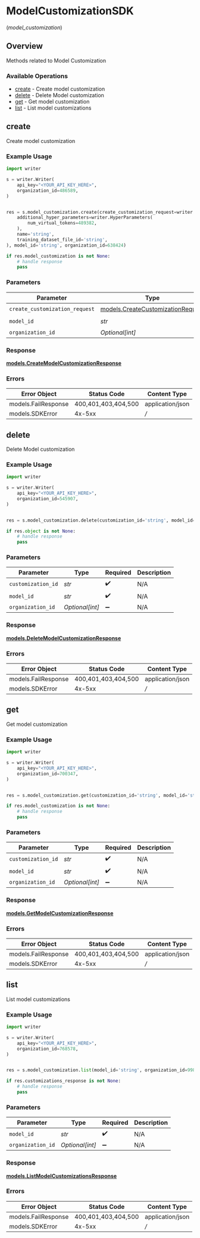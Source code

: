 # ModelCustomizationSDK
(*model_customization*)

## Overview

Methods related to Model Customization

### Available Operations

* [create](#create) - Create model customization
* [delete](#delete) - Delete Model customization
* [get](#get) - Get model customization
* [list](#list) - List model customizations

## create

Create model customization

### Example Usage

```python
import writer

s = writer.Writer(
    api_key="<YOUR_API_KEY_HERE>",
    organization_id=486589,
)


res = s.model_customization.create(create_customization_request=writer.CreateCustomizationRequest(
    additional_hyper_parameters=writer.HyperParameters(
        num_virtual_tokens=489382,
    ),
    name='string',
    training_dataset_file_id='string',
), model_id='string', organization_id=638424)

if res.model_customization is not None:
    # handle response
    pass
```

### Parameters

| Parameter                                                                       | Type                                                                            | Required                                                                        | Description                                                                     |
| ------------------------------------------------------------------------------- | ------------------------------------------------------------------------------- | ------------------------------------------------------------------------------- | ------------------------------------------------------------------------------- |
| `create_customization_request`                                                  | [models.CreateCustomizationRequest](../../models/createcustomizationrequest.md) | :heavy_check_mark:                                                              | N/A                                                                             |
| `model_id`                                                                      | *str*                                                                           | :heavy_check_mark:                                                              | N/A                                                                             |
| `organization_id`                                                               | *Optional[int]*                                                                 | :heavy_minus_sign:                                                              | N/A                                                                             |


### Response

**[models.CreateModelCustomizationResponse](../../models/createmodelcustomizationresponse.md)**
### Errors

| Error Object        | Status Code         | Content Type        |
| ------------------- | ------------------- | ------------------- |
| models.FailResponse | 400,401,403,404,500 | application/json    |
| models.SDKError     | 4x-5xx              | */*                 |

## delete

Delete Model customization

### Example Usage

```python
import writer

s = writer.Writer(
    api_key="<YOUR_API_KEY_HERE>",
    organization_id=545907,
)


res = s.model_customization.delete(customization_id='string', model_id='string', organization_id=841399)

if res.object is not None:
    # handle response
    pass
```

### Parameters

| Parameter          | Type               | Required           | Description        |
| ------------------ | ------------------ | ------------------ | ------------------ |
| `customization_id` | *str*              | :heavy_check_mark: | N/A                |
| `model_id`         | *str*              | :heavy_check_mark: | N/A                |
| `organization_id`  | *Optional[int]*    | :heavy_minus_sign: | N/A                |


### Response

**[models.DeleteModelCustomizationResponse](../../models/deletemodelcustomizationresponse.md)**
### Errors

| Error Object        | Status Code         | Content Type        |
| ------------------- | ------------------- | ------------------- |
| models.FailResponse | 400,401,403,404,500 | application/json    |
| models.SDKError     | 4x-5xx              | */*                 |

## get

Get model customization

### Example Usage

```python
import writer

s = writer.Writer(
    api_key="<YOUR_API_KEY_HERE>",
    organization_id=700347,
)


res = s.model_customization.get(customization_id='string', model_id='string', organization_id=90065)

if res.model_customization is not None:
    # handle response
    pass
```

### Parameters

| Parameter          | Type               | Required           | Description        |
| ------------------ | ------------------ | ------------------ | ------------------ |
| `customization_id` | *str*              | :heavy_check_mark: | N/A                |
| `model_id`         | *str*              | :heavy_check_mark: | N/A                |
| `organization_id`  | *Optional[int]*    | :heavy_minus_sign: | N/A                |


### Response

**[models.GetModelCustomizationResponse](../../models/getmodelcustomizationresponse.md)**
### Errors

| Error Object        | Status Code         | Content Type        |
| ------------------- | ------------------- | ------------------- |
| models.FailResponse | 400,401,403,404,500 | application/json    |
| models.SDKError     | 4x-5xx              | */*                 |

## list

List model customizations

### Example Usage

```python
import writer

s = writer.Writer(
    api_key="<YOUR_API_KEY_HERE>",
    organization_id=768578,
)


res = s.model_customization.list(model_id='string', organization_id=99895)

if res.customizations_response is not None:
    # handle response
    pass
```

### Parameters

| Parameter          | Type               | Required           | Description        |
| ------------------ | ------------------ | ------------------ | ------------------ |
| `model_id`         | *str*              | :heavy_check_mark: | N/A                |
| `organization_id`  | *Optional[int]*    | :heavy_minus_sign: | N/A                |


### Response

**[models.ListModelCustomizationsResponse](../../models/listmodelcustomizationsresponse.md)**
### Errors

| Error Object        | Status Code         | Content Type        |
| ------------------- | ------------------- | ------------------- |
| models.FailResponse | 400,401,403,404,500 | application/json    |
| models.SDKError     | 4x-5xx              | */*                 |

